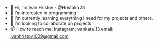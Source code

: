 - 👋 Hi, I’m Ivan Hristov - @Hristaka23
- 👀 I’m interested in programming
- 🌱 I’m currently learning everything I need for my projects and others.
- 💞️ I’m looking to collaborate on projects
- 📫 How to reach me: Instagram: vankata_13
email: ivanhristov1029@gmail.com
<!---
Hristaka23/Hristaka23 is a ✨ special ✨ repository because its `README.md` (this file) appears on your GitHub profile.
You can click the Preview link to take a look at your changes.
--->
